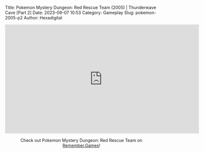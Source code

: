 Title: Pokemon Mystery Dungeon: Red Rescue Team (2005) | Thunderwave Cave [Part 2]
Date: 2023-09-07 10:53
Category: Gameplay
Slug: pokemon-2005-p2
Author: Hexadigital

<center><iframe src="https://www.youtube.com/embed/o57mAyC3uE8?feature=oembed" allow="accelerometer; autoplay; encrypted-media; gyroscope; picture-in-picture" width="640" height="360" frameborder="0"></iframe>

Check out Pokemon Mystery Dungeon: Red Rescue Team on [Remember.Games](https://remember.games/game/382/pokemon-mystery-dungeon-red-rescue-team/)!</center>
